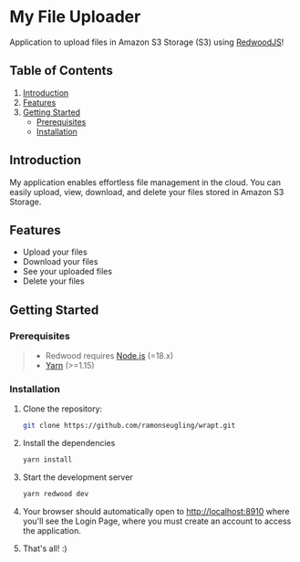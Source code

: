 # My File Uploader


Application to upload files in Amazon S3 Storage (S3) using [RedwoodJS](https://redwoodjs.com)!
## Table of Contents

1. [Introduction](#introduction)
2. [Features](#features)
3. [Getting Started](#getting-started)
    - [Prerequisites](#prerequisites)
    - [Installation](#installation)

## Introduction

My application enables effortless file management in the cloud. You can easily upload, view, download, and delete your files stored in Amazon S3 Storage.

## Features

- Upload your files
- Download your files
- See your uploaded files
- Delete your files

## Getting Started

### Prerequisites


> - Redwood requires [Node.js](https://nodejs.org/en/) (=18.x)
> - [Yarn](https://yarnpkg.com/) (>=1.15)

### Installation

1. Clone the repository:

   ```bash
   git clone https://github.com/ramonseugling/wrapt.git
2. Install the dependencies
    ```bash
    yarn install

 3. Start the development server
    ```bash
    yarn redwood dev
4. Your browser should automatically open to [http://localhost:8910](http://localhost:8910) where you'll see the Login Page, where you must create an account to access the application.

5. That's all! :)